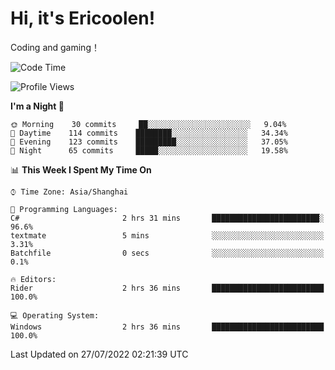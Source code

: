 # Hi, it's Ericoolen!
Coding and gaming！

<!--START_SECTION:waka-->
![Code Time](http://img.shields.io/badge/Code%20Time-340%20hrs%2052%20mins-blue)

![Profile Views](http://img.shields.io/badge/Profile%20Views-2-blue)

**I'm a Night 🦉** 

```text
🌞 Morning    30 commits     ██░░░░░░░░░░░░░░░░░░░░░░░   9.04% 
🌆 Daytime    114 commits    ████████░░░░░░░░░░░░░░░░░   34.34% 
🌃 Evening    123 commits    █████████░░░░░░░░░░░░░░░░   37.05% 
🌙 Night      65 commits     █████░░░░░░░░░░░░░░░░░░░░   19.58%

```


📊 **This Week I Spent My Time On** 

```text
⌚︎ Time Zone: Asia/Shanghai

💬 Programming Languages: 
C#                       2 hrs 31 mins       ████████████████████████░   96.6% 
textmate                 5 mins              ░░░░░░░░░░░░░░░░░░░░░░░░░   3.31% 
Batchfile                0 secs              ░░░░░░░░░░░░░░░░░░░░░░░░░   0.1%

🔥 Editors: 
Rider                    2 hrs 36 mins       █████████████████████████   100.0%

💻 Operating System: 
Windows                  2 hrs 36 mins       █████████████████████████   100.0%

```


 Last Updated on 27/07/2022 02:21:39 UTC
<!--END_SECTION:waka-->

